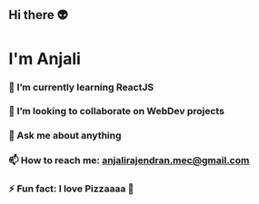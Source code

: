 ## Hi there 👽
# I'm Anjali


### 🌱 I’m currently learning ReactJS
### 👯 I’m looking to collaborate on WebDev projects
### 💬 Ask me about anything
### 📫 How to reach me: anjalirajendran.mec@gmail.com 
### ⚡ Fun fact: I love Pizzaaaa 🍕


